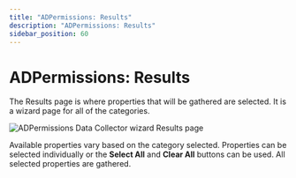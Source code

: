 ```yaml
---
title: "ADPermissions: Results"
description: "ADPermissions: Results"
sidebar_position: 60
---
```


# ADPermissions: Results

The Results page is where properties that will be gathered are selected. It is a wizard page for all
of the categories.

![ADPermissions Data Collector wizard Results page](/images/accessanalyzer/12.0/admin/datacollector/adpermissions/results.webp)

Available properties vary based on the category selected. Properties can be selected individually or
the **Select All** and **Clear All** buttons can be used. All selected properties are gathered.
